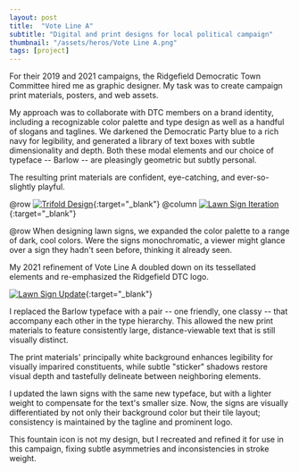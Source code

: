 ```yaml
---
layout: post
title:  "Vote Line A"
subtitle: "Digital and print designs for local political campaign"
thumbnail: "/assets/heros/Vote Line A.png"
tags: [project]
---
```

For their 2019 and 2021 campaigns, the Ridgefield Democratic Town Committee hired me as graphic designer. My task was to create campaign print materials, posters, and web assets.

My approach was to collaborate with DTC members on a brand identity, including a recognizable color palette and type design as well as a handful of slogans and taglines. We darkened the Democratic Party blue to a rich navy for legibility, and generated a library of text boxes with subtle dimensionality and depth. Both these modal elements and our choice of typeface -- Barlow -- are pleasingly geometric but subtly personal.

The resulting print materials are confident, eye-catching, and ever-so-slightly playful.

@row
[![Trifold Design](/assets/linea/Trifold%20Design.png)](/assets/linea/Trifold%20Design.png){:target="_blank"}
@column
[![Lawn Sign Iteration](/assets/linea/Lawn%20Sign%20Iteration.png)](/assets/linea/Lawn%20Sign%20Iteration.png){:target="_blank"}

@row
When designing lawn signs, we expanded the color palette to a range of dark, cool colors. Were the signs monochromatic, a viewer might glance over a sign they hadn't seen before, thinking it already seen.

My 2021 refinement of Vote Line A doubled down on its tessellated elements and re-emphasized the Ridgefield DTC logo.

[![Lawn Sign Update](/assets/linea/Lawn%20Sign%20Update.png)](/assets/linea/Lawn%20Sign%20Update.png){:target="_blank"}

I replaced the Barlow typeface with a pair -- one friendly, one classy -- that accompany each other in the type hierarchy. This allowed the new print materials to feature consistently large, distance-viewable text that is still visually distinct.

The print materials' principally white background enhances legibility for visually imparired constituents, while subtle "sticker" shadows restore visual depth and tastefully delineate between neighboring elements.

I updated the lawn signs with the same new typeface, but with a lighter weight to compensate for the text's smaller size. Now, the signs are visually differentiated by not only their background color but their tile layout; consistency is maintained by the tagline and prominent logo.

This fountain icon is not my design, but I recreated and refined it for use in this campaign, fixing subtle asymmetries and inconsistencies in stroke weight.